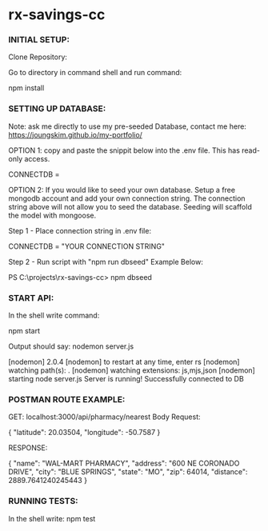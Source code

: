 ﻿# rx-savings-cc

### INITIAL SETUP:

Clone Repository:

Go to directory in command shell and run command:

npm install

### SETTING UP DATABASE:

Note: ask me directly to use my pre-seeded Database, contact me here: https://joungskim.github.io/my-portfolio/

OPTION 1: copy and paste the snippit below into the .env file.  This has read-only access.

CONNECTDB = <Not available on github>

OPTION 2: If you would like to seed your own database.  Setup a free mongodb account and add your own connection string.  The connection string above will not allow you to seed the database.  Seeding will scaffold the model with mongoose.

Step 1 - Place connection string in .env file: 

CONNECTDB = "YOUR CONNECTION STRING"

Step 2 - Run script with "npm run dbseed"  Example Below:

PS C:\projects\rx-savings-cc> npm dbseed

### START API:

In the shell write command:

npm start

Output should say: 
nodemon server.js

[nodemon] 2.0.4
[nodemon] to restart at any time, enter rs
[nodemon] watching path(s): .
[nodemon] watching extensions: js,mjs,json
[nodemon] starting node server.js
Server is running!
Successfully connected to DB

### POSTMAN ROUTE EXAMPLE:

GET: localhost:3000/api/pharmacy/nearest
Body Request: 

{
    "latitude": 20.03504,
    "longitude": -50.7587
}

RESPONSE:

{
    "name": "WAL-MART PHARMACY",
    "address": "600 NE CORONADO DRIVE",
    "city": "BLUE SPRINGS",
    "state": "MO",
    "zip": 64014,
    "distance": 2889.7641240245443
}

### RUNNING TESTS:

In the shell write: npm test
